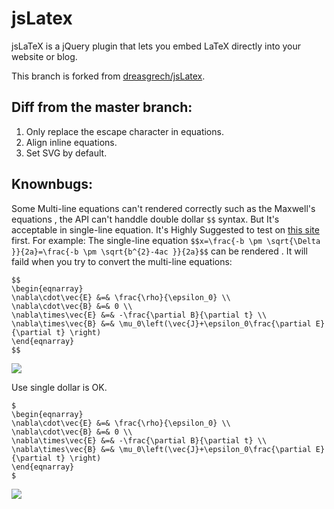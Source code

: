 # jsLatex
jsLaTeX is a jQuery plugin that lets you embed LaTeX directly into your website or blog.

This branch is forked from [dreasgrech/jsLatex](https://github.com/dreasgrech/jsLatex). 

## Diff from the master branch:
1. Only replace the escape character in equations.
2. Align inline equations.
3. Set SVG by default.

## Knownbugs:
Some Multi-line equations can't rendered correctly such as the Maxwell's equations , the API can't handdle double dollar `$$` syntax. But It's acceptable in single-line equation.
It's Highly Suggested to test on [this site](http://www.codecogs.com/latex/eqneditor.php) first.
For example:
The single-line equation `$$x=\frac{-b \pm \sqrt{\Delta }}{2a}=\frac{-b \pm \sqrt{b^{2}-4ac }}{2a}$$` can be rendered .
It will faild when you try to convert the multi-line equations:
```
$$
\begin{eqnarray}
\nabla\cdot\vec{E} &=& \frac{\rho}{\epsilon_0} \\
\nabla\cdot\vec{B} &=& 0 \\
\nabla\times\vec{E} &=& -\frac{\partial B}{\partial t} \\
\nabla\times\vec{B} &=& \mu_0\left(\vec{J}+\epsilon_0\frac{\partial E}{\partial t} \right)
\end{eqnarray}
$$
```
![](http://ww1.sinaimg.cn/large/a92183f7gy1fqlajt1j0kj20yu0cojtq.jpg)

Use single dollar is OK.
```
$
\begin{eqnarray}
\nabla\cdot\vec{E} &=& \frac{\rho}{\epsilon_0} \\
\nabla\cdot\vec{B} &=& 0 \\
\nabla\times\vec{E} &=& -\frac{\partial B}{\partial t} \\
\nabla\times\vec{B} &=& \mu_0\left(\vec{J}+\epsilon_0\frac{\partial E}{\partial t} \right)
\end{eqnarray}
$
```
![](http://ww1.sinaimg.cn/large/a92183f7gy1fqlak7kkd8j20ys0h7q5f.jpg)
